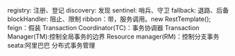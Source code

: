 registry: 注册、登记
discovery: 发现
sentinel: 哨兵、守卫
fallback: 退路、后备
blockHandler: 阻止、限制
ribbon：带，服务调用。new RestTemplate();
feign：假装
Transaction Coordinator(TC)：事务协调器
Transaction Manager(TM):控制全局事务的边界
Resource manager(RM)：控制分支事务
seata:阿里巴巴 分布式事务管理






